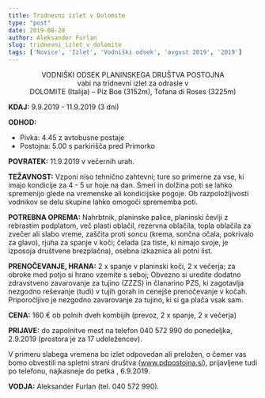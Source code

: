```yaml
---
title: Tridnevni izlet v Dolomite
type: "post"
date: 2019-08-28
author: Aleksander Furlan
slug: tridnevni_izlet_v_dolomite
tags: ['Novice', 'Izlet', 'Vodniški odsek', 'avgust 2019', '2019']
---
```


<center>
VODNIŠKI ODSEK PLANINSKEGA DRUŠTVA POSTOJNA <br>
vabi na tridnevni izlet za odrasle v <br>
DOLOMITE (Italija) – Piz Boe (3152m), Tofana di Roses (3225m)
</center>
<!--more-->

**KDAJ:** 9.9.2019 - 11.9.2019 (3 dni)

**ODHOD:**

- Pivka: 4.45 z avtobusne postaje
- Postojna: 5.00 s parkirišča pred Primorko 

**POVRATEK:** 11.9.2019 v  večernih urah.

**TEŽAVNOST:** Vzponi niso tehnično zahtevni; ture so primerne za vse, ki imajo kondicije za 4 - 5 ur hoje na dan. 
Smeri in dolžina poti se lahko spremenijo glede na vremenske ali kondicijske pogoje. Ob razpoložljivosti vodnikov se delu skupine lahko omogoči sprememba poti.

**POTREBNA OPREMA:** Nahrbtnik, planinske palice, planinski čevlji z rebrastim podplatom, več plasti oblačil, rezervna oblačila, topla oblačila za zvečer ali slabo vreme, zaščita proti soncu (krema, sončna očala, pokrivalo za glavo), rjuha za spanje v koči; čelada (za tiste, ki nimajo svoje, je izposoja društvene brezplačna), osebna izkaznica ali potni list.

**PRENOČEVANJE, HRANA:**  2 x spanje v  planinski koči, 2 x večerja; za obroke med potjo si hrano vzemite s seboj;
Obvezno si uredite dodatno zdravstveno zavarovanje za tujino (ZZZS) in članarino PZS, ki zagotavlja nezgodno reševanje (tudi) v tujih gorah in cenejše prenočevanje v kočah. Priporočljivo je nezgodno zavarovanje za tujino, ki si ga plača vsak sam.

**CENA:** 160 € ob polnih dveh kombijih (prevoz, 2 x spanje, 2 x večerja)

**PRIJAVE:** do zapolnitve mest na telefon 040 572 990 do ponedeljka, 2.9.2019 (prostora je za 17 udeležencev).

V primeru slabega vremena bo izlet odpovedan ali preložen, o čemer vas bomo obvestili na spletni strani društva (www.pdpostojna.si), prijavljene tudi po telefonu, najkasneje do petka , 6.9.2019. 

**VODJA:** Aleksander Furlan (tel. 040 572 990).
